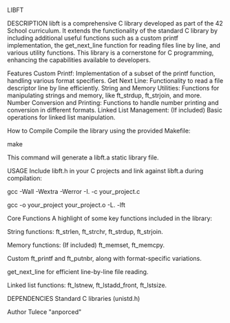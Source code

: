 LIBFT

DESCRIPTION
libft is a comprehensive C library developed as part of the 42 School curriculum. It extends the functionality of the standard C library by including additional useful functions such as a custom printf implementation, the get_next_line function for reading files line by line, and various utility functions. This library is a cornerstone for C programming, enhancing the capabilities available to developers.

Features
Custom Printf: Implementation of a subset of the printf function, handling various format specifiers.
Get Next Line: Functionality to read a file descriptor line by line efficiently.
String and Memory Utilities: Functions for manipulating strings and memory, like ft_strdup, ft_strjoin, and more.
Number Conversion and Printing: Functions to handle number printing and conversion in different formats.
Linked List Management: (If included) Basic operations for linked list manipulation.

How to Compile
Compile the library using the provided Makefile:

make

This command will generate a libft.a static library file.

USAGE
Include libft.h in your C projects and link against libft.a during compilation:

gcc -Wall -Wextra -Werror -I. -c your_project.c

gcc -o your_project your_project.o -L. -lft

Core Functions
A highlight of some key functions included in the library:

String functions: ft_strlen, ft_strchr, ft_strdup, ft_strjoin.

Memory functions: (If included) ft_memset, ft_memcpy.

Custom ft_printf and ft_putnbr, along with format-specific variations.

get_next_line for efficient line-by-line file reading.

Linked list functions: ft_lstnew, ft_lstadd_front, ft_lstsize.

DEPENDENCIES
Standard C libraries (unistd.h)

Author
Tulece "anporced"

